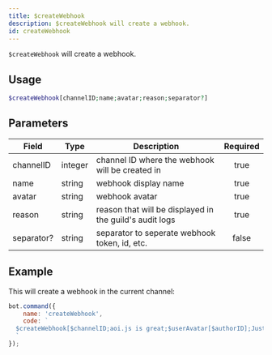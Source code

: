 ```yaml
---
title: $createWebhook
description: $createWebhook will create a webhook.
id: createWebhook
---
```


`$createWebhook` will create a webhook.

## Usage

```php
$createWebhook[channelID;name;avatar;reason;separator?]
```

## Parameters

| Field      | Type    | Description                                             | Required |
|------------|---------|---------------------------------------------------------|:--------:|
| channelID  | integer | channel ID where the webhook will be created in         |   true   |
| name       | string  | webhook display name                                    |   true   |
| avatar     | string  | webhook avatar                                          |   true   |
| reason     | string  | reason that will be displayed in the guild's audit logs |   true   |
| separator? | string  | separator to seperate webhook token, id, etc.           |  false   |

## Example

This will create a webhook in the current channel:

```javascript
bot.command({
    name: 'createWebhook',
    code: `
  $createWebhook[$channelID;aoi.js is great;$userAvatar[$authorID];Just testing.;, ]
  `
});
```
